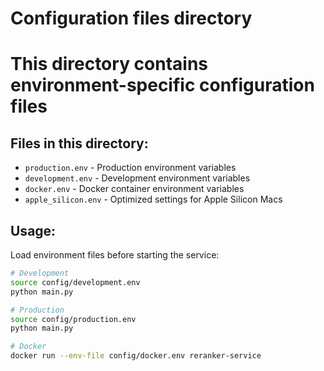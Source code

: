 # Configuration files directory
# This directory contains environment-specific configuration files

## Files in this directory:

- `production.env` - Production environment variables
- `development.env` - Development environment variables  
- `docker.env` - Docker container environment variables
- `apple_silicon.env` - Optimized settings for Apple Silicon Macs

## Usage:

Load environment files before starting the service:

```bash
# Development
source config/development.env
python main.py

# Production  
source config/production.env
python main.py

# Docker
docker run --env-file config/docker.env reranker-service
```